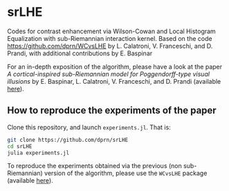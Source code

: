# srLHE

Codes for contrast enhancement via Wilson-Cowan and Local Histogram Equalization with sub-Riemannian interaction kernel. Based on the code https://github.com/dprn/WCvsLHE by L. Calatroni, V. Franceschi, and D. Prandi, with additional contributions by E. Baspinar

For an in-depth exposition of the algorithm, please have a look at the paper *A cortical-inspired sub-Riemannian model for Poggendorff-type visual illusions* by E. Baspinar, L. Calatroni, V. Franceschi, and D. Prandi (available [here](https://arxiv.org/abs/2012.14184)).

## How to reproduce the experiments of the paper

Clone this repository, and launch `experiments.jl`. That is:

````sh
git clone https://github.com/dprn/srLHE
cd srLHE
julia experiments.jl
````

To reproduce the experiments obtained via the previous (non sub-Riemannian) version of the algorithm, please use the `WCvsLHE` package (available [here](https://github.com/dprn/WCvsLHE)).
